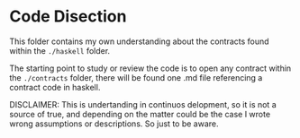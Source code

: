 # Code Disection

This folder contains my own understanding about the contracts found within the `./haskell` folder.

The starting point to study or review the code is to open any contract within the `./contracts` folder, there will be found one .md file referencing a contract code in haskell.

DISCLAIMER: 
This is undertanding in continuos delopment, so it is not a source of true, and depending on the matter could be the case I wrote wrong assumptions or descriptions. So just to be aware.


